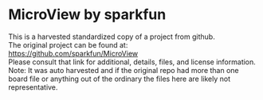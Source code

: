 
# MicroView by sparkfun  
This is a harvested standardized copy of a project from github.  
The original project can be found at:  
https://github.com/sparkfun/MicroView  
Please consult that link for additional, details, files, and license information.  
Note: It was auto harvested and if the original repo had more than one board file or anything out of the ordinary the files here are likely not representative.  
    